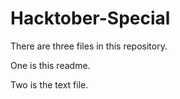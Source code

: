 # Hacktober-Special

There are three files in this repository.

One is this readme.

Two is the text file.
